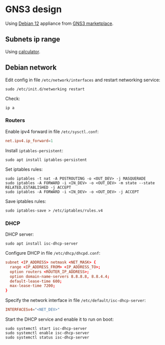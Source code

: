 # GNS3 design

Using [Debian 12](https://www.debian.org/distrib/) appliance from [GNS3 marketplace](https://docs.gns3.com/docs/using-gns3/beginners/install-from-marketplace/).

## Subnets ip range

Using [calculator](https://calculator.boson.com/calculator).

## Debian network

Edit config in file `/etc/network/interfaces` and restart networking service:
```shell
sudo /etc/init.d/networking restart
```

Check:
```shell
ip a
```

### Routers

Enable ipv4 forward in file `/etc/sysctl.conf`:
```conf
net.ipv4.ip_forward=1
```

Install `iptables-persistent`:
```shell
sudo apt install iptables-persistent
```

Set iptables rules:
```shell
sudo iptables -t nat -A POSTROUTING -o <OUT_DEV> -j MASQUERADE
sudo iptables -A FORWARD -i <IN_DEV> -o <OUT_DEV> -m state --state RELATED,ESTABLISHED -j ACCEPT
sudo iptables -A FORWARD -i <IN_DEV> -o <OUT_DEV> -j ACCEPT
```

Save iptables rules:
```shell
sudo iptables-save > /etc/iptables/rules.v4
```

### DHCP

DHCP server:
```shell
sudo apt install isc-dhcp-server
```

Configure DHCP in file `/etc/dhcp/dhcpd.conf`:
```conf
subnet <IP_ADDRESS> netmask <NET_MASK> {
  range <IP_ADDRESS_FROM> <IP_ADDRESS_TO>;
  option routers <ROUTER_IP_ADDRESS>;
  option domain-name-servers 8.8.8.8, 8.8.4.4;
  default-lease-time 600;
  max-lease-time 7200;
}
```

Specify the network interface in file `/etc/default/isc-dhcp-server`:
```conf
INTERFACESv4="<NET_DEV>"
```

Start the DHCP service and enable it to run on boot:
```shell
sudo systemctl start isc-dhcp-server
sudo systemctl enable isc-dhcp-server
sudo systemctl status isc-dhcp-server
```
